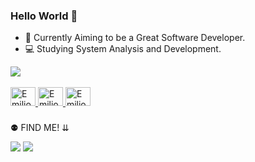 ### Hello World 👋

- :floppy_disk: Currently Aiming to be a Great Software Developer.
- :computer: Studying System Analysis and Development.

<div>
  <a href="https://github.com/emiliobresolin">

  <img heigth="180em" src="https://github-readme-stats.vercel.app/api/top-langs/?username=emiliobresolin&layout=compact&langs_count=16&theme=nord"/>
</div>



<div style="display: inline_block"><br>
  <img align"center" alt="Emilio-CS" height="30" width="40" src="https://cdn.jsdelivr.net/gh/devicons/devicon/icons/csharp/csharp-original.svg"/>
  <img align"center" alt="Emilio-C" height="30" width="40" src="https://cdn.jsdelivr.net/gh/devicons/devicon/icons/dot-net/dot-net-plain-wordmark.svg"/>
  <img align"center" alt="Emilio-VS" height="30" width="40" src="https://cdn.jsdelivr.net/gh/devicons/devicon/icons/visualstudio/visualstudio-plain.svg"/>
</div>

###

<a> ⚉ FIND ME! ⇊</a>
<div>

  <a href="https://www.linkedin.com/in/emilio-bresolin-86a39bb7" target="_blank"><img src="https://img.shields.io/badge/LinkedIn-0077B5?style=for-the-badge&logo=linkedin&logoColor=white" target="_blank"></a>
  <a href="mailto:emiliotdm@hotmail.com"><img src="https://img.shields.io/badge/Microsoft_Outlook-0078D4?style=for-the-badge&logo=microsoft-outlook&logoColor=white" target="_blank"></a>
</div>

###

